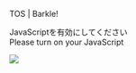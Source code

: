TOS | Barkle!

JavaScriptを有効にしてください  
Please turn on your JavaScript

![](/static-assets/splash.png?1729256140922)